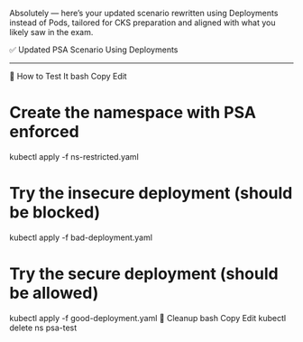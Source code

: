 Absolutely — here’s your updated scenario rewritten using Deployments instead of Pods, tailored for CKS preparation and aligned with what you likely saw in the exam.

✅ Updated PSA Scenario Using Deployments

---

🧪 How to Test It
bash
Copy
Edit
# Create the namespace with PSA enforced
kubectl apply -f ns-restricted.yaml

# Try the insecure deployment (should be blocked)
kubectl apply -f bad-deployment.yaml

# Try the secure deployment (should be allowed)
kubectl apply -f good-deployment.yaml
🧼 Cleanup
bash
Copy
Edit
kubectl delete ns psa-test
